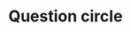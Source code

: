 ---
title: Question circle
tags: ["question", "circle", "help", "support", "unknown", "inquiry", "doubt"]
icon: question-circle
svg: '<svg xmlns="http://www.w3.org/2000/svg" width="24" height="24" fill="none" viewBox="0 0 24 24" stroke-width="1.5" stroke-linecap="round" stroke-linejoin="round" stroke="currentColor"><path d="M12 13.496c0-2.003 2-1.503 2-3.506 0-2.659-4-2.659-4 0m2 6.007v-.5"/><path d="M21 12a9 9 0 1 1-18 0 9 9 0 0 1 18 0"/></svg>'
---